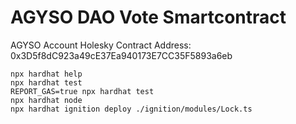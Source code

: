 # AGYSO DAO Vote Smartcontract

AGYSO Account
Holesky Contract Address: 0x3D5f8dC923a49cE37Ea940173E7CC35F5893a6eb


```shell
npx hardhat help
npx hardhat test
REPORT_GAS=true npx hardhat test
npx hardhat node
npx hardhat ignition deploy ./ignition/modules/Lock.ts
```